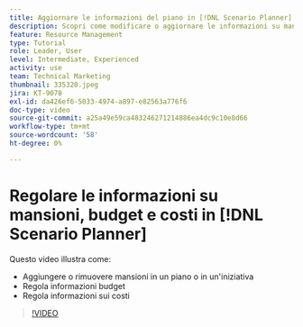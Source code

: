 ```yaml
---
title: Aggiornare le informazioni del piano in [!DNL Scenario Planner]
description: Scopri come modificare o aggiornare le informazioni su mansioni, budget o costi dopo la creazione di un piano o un’iniziativa in [!DNL Scenario Planner].
feature: Resource Management
type: Tutorial
role: Leader, User
level: Intermediate, Experienced
activity: use
team: Technical Marketing
thumbnail: 335320.jpeg
jira: KT-9078
exl-id: da426ef6-5033-4974-a897-e82563a776f6
doc-type: video
source-git-commit: a25a49e59ca483246271214886ea4dc9c10e8d66
workflow-type: tm+mt
source-wordcount: '58'
ht-degree: 0%

---
```


# Regolare le informazioni su mansioni, budget e costi in [!DNL Scenario Planner]

Questo video illustra come:

* Aggiungere o rimuovere mansioni in un piano o in un&#39;iniziativa
* Regola informazioni budget
* Regola informazioni sui costi

>[!VIDEO](https://video.tv.adobe.com/v/335320/?quality=12&learn=on)
